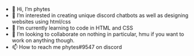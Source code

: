 - 👋 Hi, I’m phytes
- 👀 I’m interested in creating unique discord chatbots as well as designing websites using html/css
- 🌱 I’m currently learning to code in HTML and CSS
- 💞️ I’m looking to collaborate on nothing in particular, hmu if you want to work on anything though.
- 📫 How to reach me phytes#9547 on discord

<!---
hakkr-phytes/hakkr-phytes is a ✨ special ✨ repository because its `README.md` (this file) appears on your GitHub profile.
You can click the Preview link to take a look at your changes.
--->
